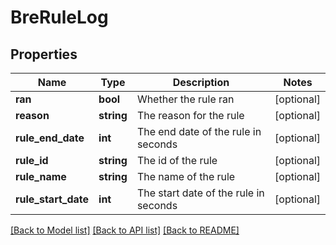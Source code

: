 # BreRuleLog

## Properties
Name | Type | Description | Notes
------------ | ------------- | ------------- | -------------
**ran** | **bool** | Whether the rule ran | [optional] 
**reason** | **string** | The reason for the rule | [optional] 
**rule_end_date** | **int** | The end date of the rule in seconds | [optional] 
**rule_id** | **string** | The id of the rule | [optional] 
**rule_name** | **string** | The name of the rule | [optional] 
**rule_start_date** | **int** | The start date of the rule in seconds | [optional] 

[[Back to Model list]](../README.md#documentation-for-models) [[Back to API list]](../README.md#documentation-for-api-endpoints) [[Back to README]](../README.md)


